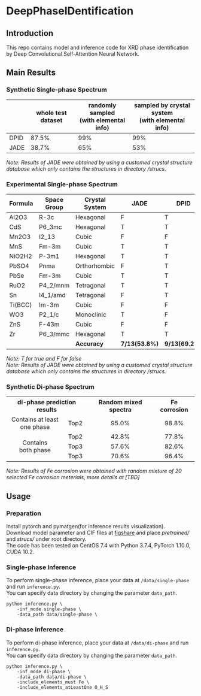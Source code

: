 # DeepPhaseIDentification

## Introduction
This repo contains model and inference code for XRD phase identification by Deep Convolutional Self-Attention Neural Network.

## Main Results


### Synthetic Single-phase Spectrum
|      | whole test dataset | randomly sampled<br>(with elemental info) | sampled by crystal system<br>(with elemental info) |
|------|--------------------|-------------------------------------------|----------------------------------------------------|
| DPID | 87.5%              | 99%                                       | 99%                                                |
| JADE | 38.7%              | 65%                                       | 53%                                                |  

*Note: Results of JADE were obtained by using a customed crystal structure database which only contains the structures in directory /strucs.*

### Experimental Single-phase Spectrum
| Formula | Space Group | Crystal System | JADE            | DPID            |
|---------|-------------|----------------|-----------------|-----------------|
| Al2O3   | R-3c        | Hexagonal      | F               | T               | 
| CdS     | P6_3mc      | Hexagonal      | T               | T               |
| Mn2O3   | I2_13       | Cubic          | F               | F               |
| MnS     | Fm-3m       | Cubic          | T               | T               |
| NiO2H2  | P-3m1       | Hexagonal      | T               | T               |
| PbSO4   | Pnma        | Orthorhombic   | F               | T               |
| PbSe    | Fm-3m       | Cubic          | T               | T               |
| RuO2    | P4_2/mnm    | Tetragonal     | T               | T               |
| Sn      | I4_1/amd    | Tetragonal     | F               | T               |
| Ti(BCC) | Im-3m       | Cubic          | F               | F               |
| WO3     | P2_1/c      | Monoclinic     | T               | F               |
| ZnS     | F-43m       | Cubic          | F               | F               |
| Zr      | P6_3/mmc    | Hexagonal      | T               | T               |
|         |             | **Accuracy**   | **7/13(53.8%)** | **9/13(69.2%)** |  

*Note: T for true and F for false*   
*Note: Results of JADE were obtained by using a customed crystal structure database which only contains the structures in directory /strucs.*

### Synthetic Di-phase Spectrum
<table><tbody>
    <th colspan="2" align="center">di-phase prediction results</th>
    <th align="center">Random mixed spectra</th>
    <th align="center">Fe corrosion</th>
    <tr>
        <td align="center">Contains at least<br>one phase</td>
        <td align="center">Top2</td>
        <td align="center">95.0%</td>
        <td align="center">98.8%</td>
    </tr>
    <tr>
        <td rowspan="3" align="center">Contains<br>both phase</td>
        <td align="center">Top2</td>
        <td align="center">42.8%</td>
        <td align="center">77.8%</td>
    </tr>
    <tr>
        <td align="center">Top3</td>
        <td align="center">57.6%</td>
        <td align="center">82.6%</td>
    </tr>
    <tr>
        <td align="center">Top3</td>
        <td align="center">70.6%</td>
        <td align="center">96.4%</td>
    </tr>
</tbody></table>  

*Note: Results of Fe corrosion were obtained with random mixture of 20 selected Fe corrosion meterials, more details at [TBD]*

## Usage
### Preparation
Install pytorch and pymatgen(for inference results visualization).  
Download model parameter and CIF files at <a href='https://figshare.com/articles/dataset/models_and_strucs_zip/24943062'>figshare</a> and place *pretrained/* and *strucs/* under root directory.  
The code has been tested on CentOS 7.4 with Python 3.7.4, PyTorch 1.10.0, CUDA 10.2.

### Single-phase Inference
To perform single-phase inference, place your data at ```/data/single-phase``` and run ```inference.py```.  
You can specify data directory by changing the parameter ```data_path```.
```angular2html
python inference.py \
    -inf_mode single-phase \
    -data_path data/single-phase \ 
```

### Di-phase Inference
To perform di-phase inference, place your data at ```/data/di-phase``` and run ```inference.py```.  
You can specify data directory by changing the parameter ```data_path```.
```angular2html
python inference.py \
    -inf_mode di-phase \
    -data_path data/di-phase \ 
    -include_elements_must Fe \
    -include_elements_atLeastOne O_H_S
```
